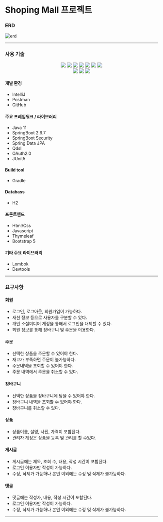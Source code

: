 Shoping Mall 프로젝트
===
  

    
### ERD 

![erd](https://user-images.githubusercontent.com/96519249/179228534-c1131e26-1d70-4552-8225-4613c4951f3c.png)


---
  
  
### 사용 기술

<div align=center>
<img src="https://img.shields.io/badge/java-007396?style=for-the-badge&logo=java&logoColor=white">
<img src="https://img.shields.io/badge/gradle-02303A.svg?style=for-the-badge&logo=gradle&logoColor=white">
<img src="https://img.shields.io/badge/spring-%236DB33F.svg?style=for-the-badge&logo=spring&logoColor=white">
<img src="https://img.shields.io/badge/springboot-6DB33F?style=for-the-badge&logo=springboot&logoColor=white">
<img src="https://img.shields.io/badge/springsecurity-6DB33F?style=for-the-badge&logo=springsecurity&logoColor=white">
<img src="https://img.shields.io/badge/junit-25A162?style=for-the-badge&logo=junit&logoColor=white">
<img src="https://img.shields.io/badge/h2-007396?style=for-the-badge&logo=h2&logoColor=white">
<br>
<img src="https://img.shields.io/badge/html5-E34F26?style=for-the-badge&logo=html5&logoColor=white">
<img src="https://img.shields.io/badge/css-1572B6?style=for-the-badge&logo=css3&logoColor=white">
<img src="https://img.shields.io/badge/javascript-F7DF1E?style=for-the-badge&logo=javascript&logoColor=black">
</div>
 
#### 개발 환경
* IntelliJ  
* Postman  
* GitHub  

#### 주요 프레임워크 / 라이브러리
* Java 11
* SpringBoot 2.6.7 
* SpringBoot Security  
* Spring Data JPA    
* Qdsl  
* OAuth2.0 
* JUnit5 


#### Build tool
* Gradle   

#### Databass
* H2

#### 프론트엔드
* Html/Css
* Javascript 
* Thymeleaf  
* Bootstrap 5    

#### 기타 주요 라이브러리
* Lombok
* Devtools 


---


### 요구사항

#### 회원
* 로그인, 로그아웃, 회원가입이 가능하다.  
* 새션 정보 등으로 사용자를 구분할 수 있다.
* 개인 소셜미디어 계정을 통해서 로그인을 대체할 수 있다.
* 회원 정보를 통해 장바구니 및 주문을 이용한다.


#### 주문
* 선택한 상품을 주문할 수 있어야 한다.
* 재고가 부족하면 주문이 불가능하다. 
* 주문내역을 조회할 수 있어야 한다.
* 주문 내역에서 주문을 취소할 수 있다.

#### 장바구니
* 선택한 상품을 장바구니에 담을 수 있어야 한다.
* 장바구니 내역을 조회할 수 있어야 한다.
* 장바구니를 취소할 수 있다.

#### 상품
* 상품이름, 설명, 사진, 가격이 포함된다.  
* 관리자 계정은 상품을 등록 및 관리를 할 수있다.


#### 게시글
* 게시글에는 제목, 조회 수, 내용, 작성 시간이 포함된다.
* 로그인 이용자만 작성이 가능하다.
* 수정, 삭제가 가능하나 본인 이외에는 수정 및 삭제가 불가능하다.  

#### 댓글
* 댓글에는 작성자, 내용, 작성 시간이 포함된다.  
* 로그인 이용자만 작성이 가능하다.
* 수정, 삭제가 가능하나 본인 이외에는 수정 및 삭제가 불가능하다.  

---
